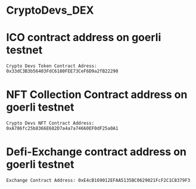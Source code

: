 # CryptoDevs_DEX

# ICO contract address on goerli testnet
    Crypto Devs Token Contract Adress: 0x33dC3B3b56403FdC6180FEE73CeF6D9a2fB22290

# NFT Collection Contract address on goerli testnet
    Crypto Devs NFT Contract Address: 0xA786fc25b8366E682D7a4a7a74660EF0dF25a0A1

# Defi-Exchange contract address on goerli testnet
    Exchange Contract Address: 0xE4cB169012EFAA5135BC0629021FcF2C1C8379F3
